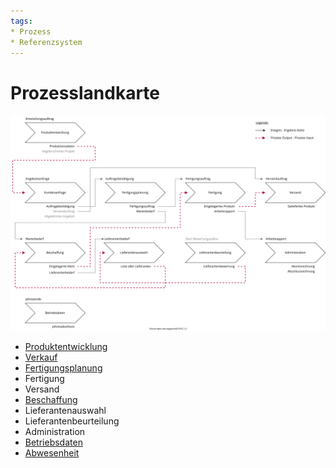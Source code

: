 ```yaml
---
tags:
* Prozess
* Referenzsystem
---
```

# Prozesslandkarte

![Prozesslandkarte](assets/Prozesslandkarte.svg)

* [Produktentwicklung](Prozess-Produktentwicklung.md)
* [Verkauf](Prozess-Verkauf.md)
* [Fertigungsplanung](Prozess-Fertigungsplanung.md)
* Fertigung
* Versand
* [Beschaffung](Prozess-Beschaffung.md)
* Lieferantenauswahl
* Lieferantenbeurteilung
* Administration
* [Betriebsdaten](Prozess-Betriebsdaten.md)
* [Abwesenheit](Prozess-Abwesenheit.md)